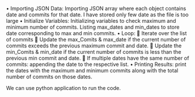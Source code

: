 •  Importing JSON Data: Importing JSON array where each object contains date and commits for that date. I have stored only few date as the file is too large
•  Initialize Variables: Initializing variables to check maximum and minimum number of commits. Listing max_dates and min_dates to store date corresponding to max and min commits.
•  Loop: 
	Iterate over the list of commits
	Update the max_Comits & max_date if the current number of commits exceeds the previous maximum commit and date.
	Update the min_Comits & min_date if the current number of commits is less than the previous min commit and date.
	If  multiple dates have the same number of commits: appending the date to the respective list.
•  Printing Results: print the dates with the maximum and minimum commits along with the total number of commits on those dates.

We can use python application to run the code. 
